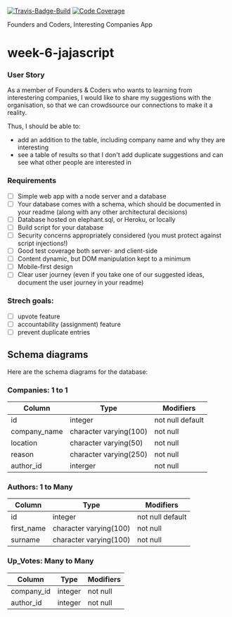 [![Travis-Badge-Build](https://api.travis-ci.org/FAC10/week-6-jajascript.svg?branch=master)](https://travis-ci.org/FAC10/week-6-jajascript)
[![Code Coverage](https://codecov.io/gh/FAC10/week-6-jajascript/branch/master/graph/badge.svg)](https://codecov.io/gh/FAC10/week-6-jajascript)

Founders and Coders, Interesting Companies App

# week-6-jajascript

### User Story

As a member of Founders & Coders who wants to learning from interestering companies, I would like to share my suggestions with the organisation, so that we can crowdsource our connections to make it a reality.

Thus, I should be able to:
* add an addition to the table, including company name and why they are interesting
* see a table of results so that I don't add duplicate suggestions and can see what other people are interested in

### Requirements

- [ ] Simple web app with a node server and a database
- [ ] Your database comes with a schema, which should be documented in your readme (along with any other architectural decisions)
- [ ] Database hosted on elephant.sql, or Heroku, or locally
- [ ] Build script for your database
- [ ] Security concerns appropriately considered (you must protect against script injections!)
- [ ] Good test coverage both server- and client-side
- [ ] Content dynamic, but DOM manipulation kept to a minimum
- [ ] Mobile-first design
- [ ] Clear user journey (even if you take one of our suggested ideas, document the user journey in your readme)

### Strech goals:
- [ ] upvote feature
- [ ] accountability (assignment) feature
- [ ] prevent duplicate entries

## Schema diagrams

Here are the schema diagrams for the database:

### Companies: 1 to 1
Column | Type | Modifiers
--- | --- | ---
id | integer | not null default
company_name | character varying(100) | not null
location | character varying(50) | not null
reason | character varying(250) | not null
author_id | interger | not null

### Authors: 1 to Many

Column | Type | Modifiers
--- | --- | ---
id | integer | not null default
first_name | character varying(100) | not null
surname | character varying(100) | not null

### Up_Votes: Many to Many

Column | Type | Modifiers
--- | --- | ---
company_id | integer | not null
author_id | integer | not null
